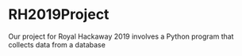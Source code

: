 # RH2019Project
Our project for Royal Hackaway 2019 involves a Python program that collects data from a database
